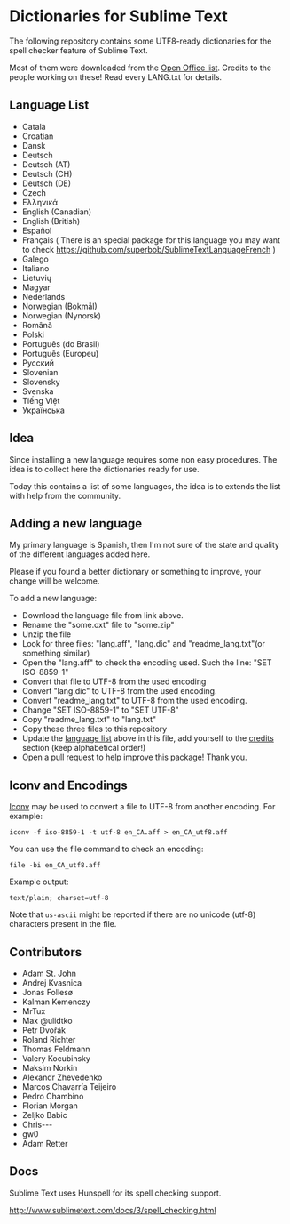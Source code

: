 # Dictionaries for Sublime Text

The following repository contains some UTF8-ready dictionaries for the spell checker feature of Sublime Text.

Most of them were downloaded from the [Open Office list](http://extensions.services.openoffice.org/en/dictionaries). Credits to the people working on these! Read every LANG.txt for details.

## Language List

 * Català
 * Croatian
 * Dansk
 * Deutsch
 * Deutsch (AT)
 * Deutsch (CH)
 * Deutsch (DE)
 * Czech
 * Ελληνικά
 * English (Canadian)
 * English (British)
 * Español
 * Français ( There is an special package for this language you may want to check https://github.com/superbob/SublimeTextLanguageFrench )
 * Galego
 * Italiano
 * Lietuvių
 * Magyar
 * Nederlands
 * Norwegian (Bokmål)
 * Norwegian (Nynorsk)
 * Română
 * Polski
 * Português (do Brasil)
 * Português (Europeu)
 * Русский
 * Slovenian
 * Slovensky
 * Svenska
 * Tiếng Việt
 * Українська

## Idea

Since installing a new language requires some non easy procedures. The idea is to collect here the dictionaries ready for use.

Today this contains a list of some languages, the idea is to extends the list with help from the community.

## Adding a new language

My primary language is Spanish, then I'm not sure of the state and quality of the different languages added here.

Please if you found a better dictionary or something to improve, your change will be welcome.

To add a new language:

 * Download the language file from link above.
 * Rename the "some.oxt" file to "some.zip"
 * Unzip the file
 * Look for three files: "lang.aff", "lang.dic" and "readme_lang.txt"(or something similar)
 * Open the "lang.aff" to check the encoding used. Such the line: "SET ISO-8859-1"
 * Convert that file to UTF-8 from the used encoding
 * Convert "lang.dic" to UTF-8 from the used encoding.
 * Convert "readme_lang.txt" to UTF-8 from the used encoding.
 * Change "SET ISO-8859-1" to "SET UTF-8"
 * Copy "readme_lang.txt" to "lang.txt"
 * Copy these three files to this repository
 * Update the [language list](#language-list) above in this file,
   add yourself to the [credits](#contributors) section (keep alphabetical
   order!)
 * Open a pull request to help improve this package! Thank you.

## Iconv and Encodings

[Iconv](http://en.wikipedia.org/wiki/Iconv) may be used to convert a file to UTF-8 from another encoding. For example:

    iconv -f iso-8859-1 -t utf-8 en_CA.aff > en_CA_utf8.aff

You can use the file command to check an encoding:

    file -bi en_CA_utf8.aff

Example output:

    text/plain; charset=utf-8

Note that `us-ascii` might be reported if there are no unicode (utf-8) characters present in the file.


## Contributors

 * Adam St. John
 * Andrej Kvasnica
 * Jonas Follesø
 * Kalman Kemenczy
 * MrTux
 * Max @ulidtko
 * Petr Dvořák
 * Roland Richter
 * Thomas Feldmann
 * Valery Kocubinsky
 * Maksim Norkin
 * Alexandr Zhevedenko
 * Marcos Chavarría Teijeiro
 * Pedro Chambino
 * Florian Morgan
 * Zeljko Babic
 * Chris---
 * gw0
 * Adam Retter

## Docs

Sublime Text uses Hunspell for its spell checking support.

http://www.sublimetext.com/docs/3/spell_checking.html
